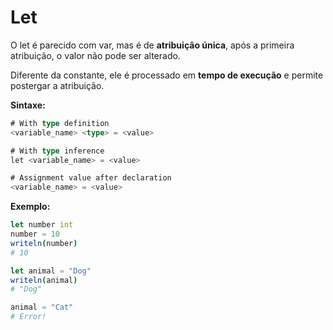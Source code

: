 # Let

O let é parecido com var, mas é de **atribuição única**, após a primeira atribuição, o valor não pode ser alterado.

Diferente da constante, ele é processado em **tempo de execução** e permite postergar a atribuição.

**Sintaxe:**

```go
# With type definition
<variable_name> <type> = <value>

# With type inference
let <variable_name> = <value>

# Assignment value after declaration
<variable_name> = <value>
```

**Exemplo:**

```nim
let number int
number = 10
writeln(number)
# 10

let animal = "Dog"
writeln(animal)
# "Dog"

animal = "Cat"
# Error!
```
